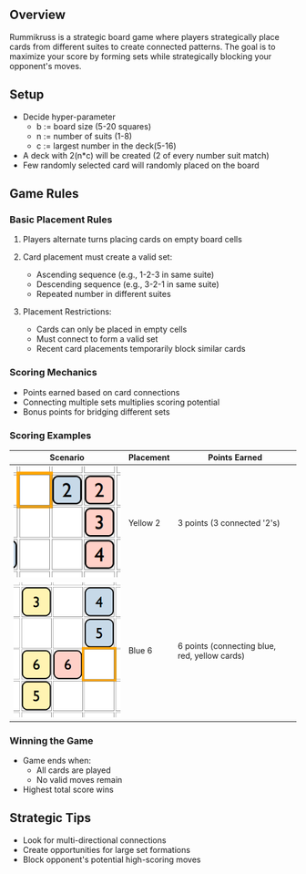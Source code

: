 ## Overview
Rummikruss is a strategic board game where players strategically place cards from different suites to create connected patterns. The goal is to maximize your score by forming sets while strategically blocking your opponent's moves.

## Setup
- Decide hyper-parameter
   + b := board size (5-20 squares)
   + n := number of suits (1-8)
   + c := largest number in the deck(5-16)
- A deck with 2(n*c) will be created (2 of every number suit match)
- Few randomly selected card will randomly placed on the board
## Game Rules

### Basic Placement Rules
1. Players alternate turns placing cards on empty board cells
2. Card placement must create a valid set:
   - Ascending sequence (e.g., 1-2-3 in same suite)
   - Descending sequence (e.g., 3-2-1 in same suite)
   - Repeated number in different suites

3. Placement Restrictions:
   - Cards can only be placed in empty cells
   - Must connect to form a valid set
   - Recent card placements temporarily block similar cards

### Scoring Mechanics
- Points earned based on card connections
- Connecting multiple sets multiplies scoring potential
- Bonus points for bridging different sets

### Scoring Examples
| Scenario | Placement | Points Earned |
|----------|-----------|---------------|
| ![alt text](image.png) | Yellow 2 | 3 points (3 connected '2's) |
| ![alt text](image-1.png) | Blue 6 | 6 points (connecting blue, red, yellow cards) |

### Winning the Game
- Game ends when:
  - All cards are played
  - No valid moves remain
- Highest total score wins

## Strategic Tips
- Look for multi-directional connections
- Create opportunities for large set formations
- Block opponent's potential high-scoring moves